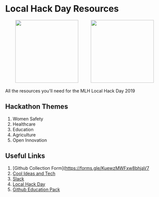 # Local Hack Day Resources

<p align="center"><img src="https://raw.github.com/mlh-hack-status-200/lhd-resources/master/local_hack_day.svg?sanitize=true" width=200 height=200>&nbsp;&nbsp;&nbsp;&nbsp;&nbsp;&nbsp;&nbsp;&nbsp;&nbsp;&nbsp;<img src="https://raw.github.com/mlh-hack-status-200/lhd-resources/master/mlh.svg?sanitize=true" width=200 height=200></p>

All the resources you'll need for the MLH Local Hack Day 2019

## Hackathon Themes
1. Women Safety
2. Healthcare
3. Education
4. Agriculture
5. Open Innovation

## Useful Links

1. [Github Collection Form](https://forms.gle/KuewzMWFxw8bhjaV7
2. [Cool Ideas and Tech](https://gist.github.com/itaditya/b32646e1cc7493c8d71fa680a5c729c5)
3. [Slack](https://lhd.mlh.io/slack)
4. [Local Hack Day](https://localhackday.mlh.io/live)
5. [Github Education Pack](https://education.github.com/pack)
